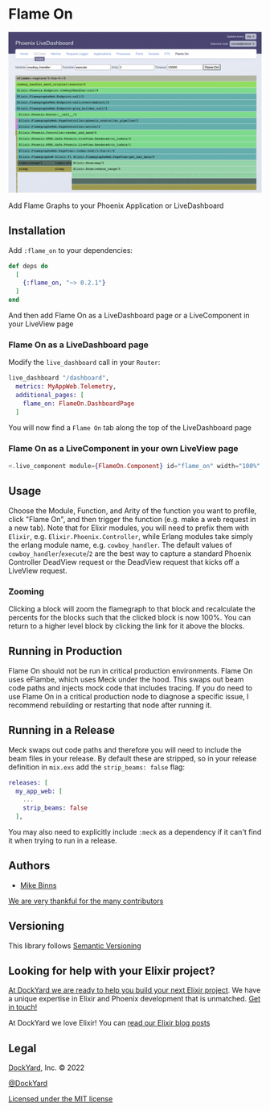# Flame On

![Flame On - Phoenix LiveDashboard](assets/images/screenshot.png)

Add Flame Graphs to your Phoenix Application or LiveDashboard

## Installation

Add `:flame_on` to your dependencies:

```elixir
def deps do
  [
    {:flame_on, "~> 0.2.1"}
  ]
end
```

And then add Flame On as a LiveDashboard page or a LiveComponent in your LiveView page

### Flame On as a LiveDashboard page

Modify the `live_dashboard` call in your `Router`:

```elixir
live_dashboard "/dashboard",
  metrics: MyAppWeb.Telemetry,
  additional_pages: [
    flame_on: FlameOn.DashboardPage
  ]
```

You will now find a `Flame On` tab along the top of the LiveDashboard page

### Flame On as a LiveComponent in your own LiveView page

```elixir
<.live_component module={FlameOn.Component} id="flame_on" width="100%" height="100%" />
```

## Usage

Choose the Module, Function, and Arity of the function you want to profile, click "Flame On", and then trigger the function (e.g. make a web request in a new tab). Note that for Elixir modules, you will need to prefix them with `Elixir`, e.g. `Elixir.Phoenix.Controller`, while Erlang modules take simply the erlang module name, e.g. `cowboy_handler`. The default values of `cowboy_handler`/`execute`/`2` are the best way to capture a standard Phoenix Controller DeadView request or the DeadView request that kicks off a LiveView request.

### Zooming

Clicking a block will zoom the flamegraph to that block and recalculate the percents for the blocks such that the clicked block is now 100%. You can return to a higher level block by clicking the link for it above the blocks.

## Running in Production

Flame On should not be run in critical production environments. Flame On uses eFlambe, which uses Meck under the hood. This swaps out beam code paths and injects mock code that includes tracing. If you do need to use Flame On in a critical production node to diagnose a specific issue, I recommend rebuilding or restarting that node after running it.

## Running in a Release

Meck swaps out code paths and therefore you will need to include the beam files in your release. By default these are stripped, so in your release definition in `mix.exs` add the `strip_beams: false` flag:

```elixir
releases: [
  my_app_web: [
    ...
    strip_beams: false
  ],
```

You may also need to explicitly include `:meck` as a dependency if it can't find it when trying to run in a release.

## Authors ##

* [Mike Binns](https://github.com/TheFirstAvenger)

[We are very thankful for the many contributors](https://github.com/DockYard/flame_on/graphs/contributors)

## Versioning ##

This library follows [Semantic Versioning](https://semver.org)

## Looking for help with your Elixir project? ##

[At DockYard we are ready to help you build your next Elixir project](https://dockyard.com/phoenix-consulting). We have a unique expertise
in Elixir and Phoenix development that is unmatched. [Get in touch!](https://dockyard.com/contact/hire-us)

At DockYard we love Elixir! You can [read our Elixir blog posts](https://dockyard.com/blog/categories/elixir)

## Legal ##

[DockYard](https://dockyard.com/), Inc. © 2022

[@DockYard](https://twitter.com/DockYard)

[Licensed under the MIT license](https://www.opensource.org/licenses/mit-license.php)